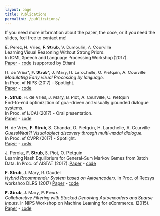 ```yaml
---
layout: page
title: Publications
permalink: /publications/
---
```


If you need more information about the paper, the code, or if you need the slides, feel free to contact me!

E. Perez, H. Vries, **F. Strub**, V. Dumoulin, A. Courville <br/>
Learning Visual Reasoning Without Strong Priors. <br/>
In ICML Speech and Language Processing Workshop (2017). <br/>
[Paper](https://arxiv.org/abs/1707.03017) - [code](https://github.com/ethanjperez/film) (supported by Ethan)

H. de Vries&ast;, **F. Strub**&ast;, J. Mary, H. Larochelle, O. Pietquin, A. Courville <br/>
*Modulating Early visual Processing by language.* <br/>
In Proc. of NIPS (2017) - Spotlight. <br/>
[Paper](https://arxiv.org/abs/1707.00683) - [code](https://github.com/GuessWhatGame)

**F. Strub**, H. de Vries, J. Mary, B. Piot, A. Courville, O. Pietquin <br/>
End-to-end optimization of goal-driven and visually grounded dialogue systems.  <br/>
In Proc. of IJCAI (2017) - Oral presentation.<br/>
[Paper](https://arxiv.org/abs/1703.05423) - [code](https://github.com/GuessWhatGame/guesswhat)

H. de Vries, **F. Strub**, S. Chandar, O. Pietquin, H. Larochelle, A. Courville <br/>
*GuessWhat?! Visual object discovery through multi-modal dialogue.* <br/>
In Proc. of CVPR (2017) - Spotlight. <br/>
[Paper](https://arxiv.org/abs/1611.08481) - [code](https://github.com/GuessWhatGame/guesswhat)


J. Pérolat, **F. Strub**, B. Piot, O. Pietquin <br/>
Learning Nash Equilibrium for General-Sum Markov Games from Batch Data.
In Proc. of AISTAT (2017).
[Paper](https://arxiv.org/abs/1606.08718) - [code](https://github.com/fstrub95/nashnetwork)

**F. Strub**, J. Mary, R. Gaudel <br/>
*Hybrid Recommender System based on Autoencoders.*
In Proc. of Recsys workshop DLRS (2017)
[Paper](https://arxiv.org/abs/1606.07659) - [code](https://github.com/fstrub95/Autoencoders_cf)

**F. Strub**, J. Mary, P. Preux <br/> 
*Collaborative Filtering with Stacked Denoising Autoencoders and Sparse Inputs.*
In NIPS Workshop on Machine Learning for eCommerce. (2015).
[Paper](https://hal.archives-ouvertes.fr/hal-01256422/document) - [code](https://github.com/fstrub95/Autoencoders_cf)

